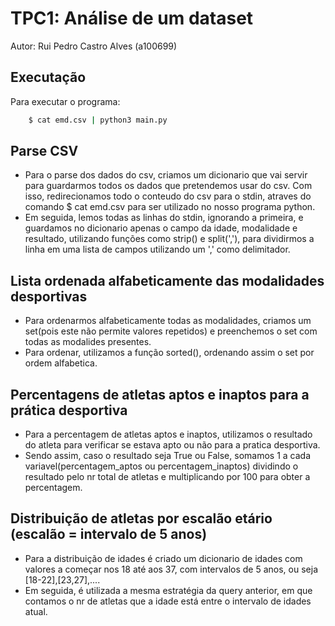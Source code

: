 
# TPC1: Análise de um dataset

Autor: Rui Pedro Castro Alves (a100699)


## Executação
Para executar o programa:

```bash
    $ cat emd.csv | python3 main.py
```


## Parse CSV
- Para o parse dos dados do csv, criamos um dicionario que vai servir para guardarmos todos os dados que pretendemos usar do csv. Com isso, redirecionamos todo o conteudo do csv para o stdin, atraves do comando $ cat emd.csv para ser utilizado no nosso programa python.
- Em seguida, lemos todas as linhas do stdin, ignorando a primeira, e guardamos no dicionario apenas o campo da idade, modalidade e resultado, utilizando funções como strip() e split(','), para dividirmos a linha em uma lista de campos utilizando um ',' como delimitador.

## Lista ordenada alfabeticamente das modalidades desportivas

- Para ordenarmos alfabeticamente todas as modalidades, criamos um set(pois este não permite valores repetidos) e preenchemos o set com todas as modalides presentes.
- Para ordenar, utilizamos a função sorted(), ordenando assim o set por ordem alfabetica.

## Percentagens de atletas aptos e inaptos para a prática desportiva

- Para a percentagem de atletas aptos e inaptos, utilizamos o resultado do atleta para verificar se estava apto ou não para a pratica desportiva.
- Sendo assim, caso o resultado seja True ou False, somamos 1 a cada variavel(percentagem_aptos ou percentagem_inaptos) dividindo o resultado pelo nr total de atletas e multiplicando por 100 para obter a percentagem.

## Distribuição de atletas por escalão etário (escalão = intervalo de 5 anos)

- Para a distribuição de idades é criado um dicionario de idades com valores a começar nos 18 até aos 37, com intervalos de 5 anos, ou seja [18-22],[23,27],....
- Em seguida, é utilizada a mesma estratégia da query anterior, em que contamos o nr de atletas que a idade está entre o intervalo de idades atual.
